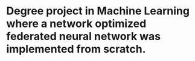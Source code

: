 # Degree project in Machine Learning where a network optimized federated neural network was implemented from scratch. 
